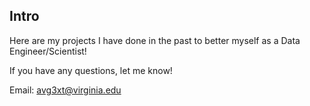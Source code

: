 ## Intro
Here are my projects I have done in the past to better myself as a Data Engineer/Scientist!

If you have any questions, let me know!

Email: avg3xt@virginia.edu

